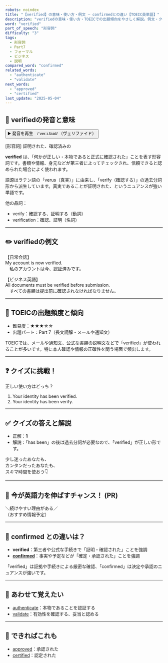 ```yaml
---
robots: noindex
title: "【verified】の意味・使い方・例文 ― confirmedとの違い【TOEIC英単語】"
description: "verifiedの意味・使い方・TOEICでの出題傾向をやさしく解説。例文・クイズ付きでconfirmedとの違いもわかりやすく学べます。"
word: "verified"
part_of_speech: "形容詞"
difficulty: "3"
tags:
  - 形容詞
  - Part7
  - フォーマル
  - ビジネス
  - 説明
compared_word: "confirmed"
related_words:
  - "authenticate"
  - "validate"
next_words:
  - "approved"
  - "certified"
last_update: "2025-05-04"
---
```


## 🔰 verifiedの発音と意味

<button class="play-audio" onclick="playTTS('verified')">
  <span class="play-audio-main">
    ▶️ 発音を再生　/ˈver.ɪ.faɪd/
  </span>
  <span class="play-audio-sub">
    （ヴェリファイド）
  </span>
</button>

[形容詞] 証明された、確認済みの

**verified** は、「何かが正しい・本物であると正式に確認された」ことを表す形容詞です。書類や情報、身元などが第三者によってチェックされ、信頼できると認められた場合によく使われます。

語源はラテン語の「verus（真実）」に由来し、「verify（確認する）」の過去分詞形から派生しています。真実であることが証明された、というニュアンスが強い単語です。

他の品詞：  
- verify：確認する、証明する（動詞）
- verification：確認、証明（名詞）

---

## ✏️ verifiedの例文

【日常会話】  
My account is now verified.  
　私のアカウントは今、認証済みです。

【ビジネス英語】  
All documents must be verified before submission.  
　すべての書類は提出前に確認されなければなりません。

---

## 🎯 TOEICの出題頻度と傾向

- 難易度：★★★☆☆
- 出題パート：Part 7（長文読解・メールや通知文）

TOEICでは、メールや通知文、公式な書類の説明文などで「verified」が使われることが多いです。特に本人確認や情報の正確性を問う場面で頻出します。

---

## ❓ クイズに挑戦！

正しい使い方はどっち？

1. Your identity has been verified.  
2. Your identity has been verify.

---

## ✅ クイズの答えと解説

- 正解：**1**
- 解説：「has been」の後は過去分詞が必要なので、「verified」が正しい形です。

少し迷ったあなたも、  
カンタンだったあなたも、  
スキマ時間を使おう👇️

---

## 🚀 今が英語力を伸ばすチャンス！ (PR)

<div class="info-center">
＼続けやすい理由がある／<br>  
（おすすめ情報予定）
</div>

---

## 🤔  confirmed との違いは？

- **verified**：第三者や公式な手続きで「証明・確認された」ことを強調
- **[confirmed](/word/confirmed/)**：事実や予定などが「確定・承認された」ことを強調

「verified」は証拠や手続きによる厳密な確認、「confirmed」は決定や承認のニュアンスが強いです。

---

## 🧩 あわせて覚えたい

- [authenticate](/word/authenticate/)：本物であることを認証する
- [validate](/word/validate/)：有効性を確認する、妥当と認める

---

## 📖 できればこれも

- [approved](/word/approved/)：承認された
- [certified](/word/certified/)：認定された

<!-- cvid: aid17_bid49 -->
